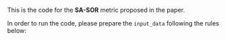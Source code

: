 This is the code for the **SA-SOR** metric proposed in the paper. 

In order to run the code, please prepare the `input_data` following the rules below:
